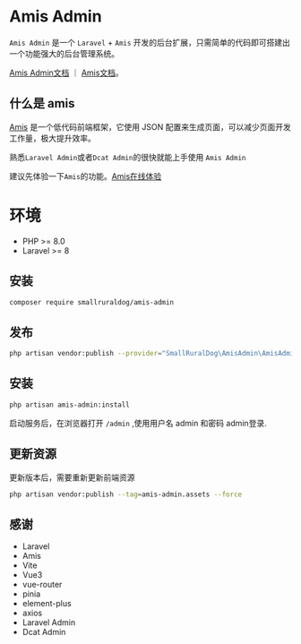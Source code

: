 # Amis Admin
`Amis Admin` 是一个 `Laravel` + `Amis` 开发的后台扩展，只需简单的代码即可搭建出一个功能强大的后台管理系统。

[Amis Admin文档](https://www.yuque.com/smallruraldog/kghkg8) ｜
[Amis文档](https://aisuda.bce.baidu.com/amis/zh-CN/docs/index)。

## 什么是 amis
[Amis](https://github.com/baidu/amis) 是一个低代码前端框架，它使用 JSON 配置来生成页面，可以减少页面开发工作量，极大提升效率。

熟悉`Laravel Admin`或者`Dcat Admin`的很快就能上手使用 `Amis Admin`

建议先体验一下`Amis`的功能。[Amis在线体验](https://aisuda.bce.baidu.com/amis/zh-CN/components/page)

# 环境

- PHP >= 8.0
- Laravel >= 8

## 安装

``` bash
composer require smallruraldog/amis-admin
```

## 发布

``` bash
php artisan vendor:publish --provider="SmallRuralDog\AmisAdmin\AmisAdminServiceProvider"
```

## 安装

``` bash
php artisan amis-admin:install
```

启动服务后，在浏览器打开 `/admin` ,使用用户名 admin 和密码 admin登录.

## 更新资源

更新版本后，需要重新更新前端资源

``` bash
php artisan vendor:publish --tag=amis-admin.assets --force
```

## 感谢

- Laravel
- Amis
- Vite
- Vue3
- vue-router
- pinia
- element-plus
- axios
- Laravel Admin
- Dcat Admin
